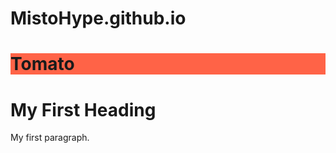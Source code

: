 # MistoHype.github.io

<!DOCTYPE html>
<html>
  
  
  
  
  
<head>
<title>Page Title</title>
</head>
<body>
<h1 style="background-color:Tomato;">Tomato</h1>


<h1>My First Heading</h1>
<p>My first paragraph.</p>

</body>
</html>
